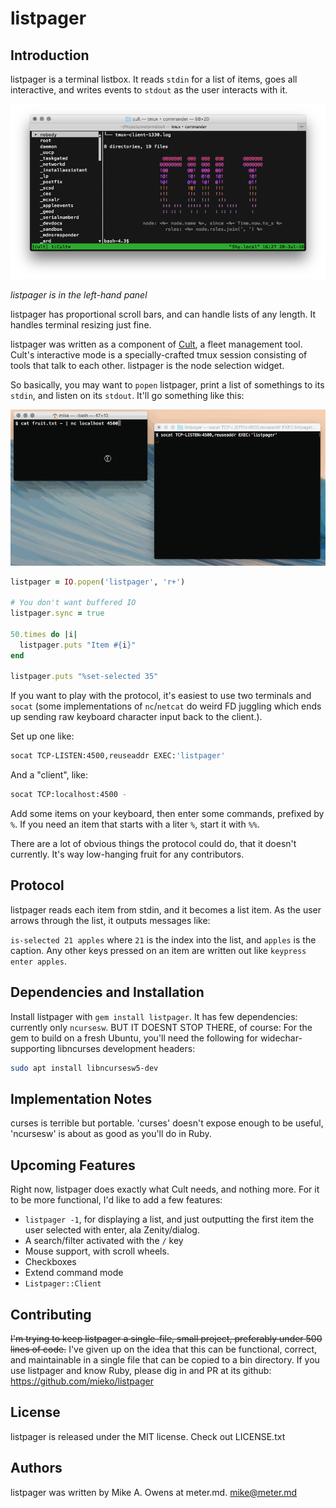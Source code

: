 # listpager

## Introduction
listpager is a terminal listbox.  It reads `stdin` for a list of items, goes all
interactive, and writes events to `stdout` as the user interacts with it.

![listpager in action](./doc/screenshot.png)

*listpager is in the left-hand panel*

listpager has proportional scroll bars, and can handle lists of any length.  It
handles terminal resizing just fine.

listpager was written as a component of [Cult][1], a fleet management tool.  Cult's
interactive mode is a specially-crafted tmux session consisting of tools that
talk to each other.  listpager is the node selection widget.

So basically, you may want to `popen` listpager, print a list of somethings to
its `stdin`, and listen on its `stdout`.  It'll go something like this:

![socat Listpager session](/doc/netcat-example.gif?raw=true "Controlling Listpager via TCP")


```ruby
listpager = IO.popen('listpager', 'r+')

# You don't want buffered IO
listpager.sync = true

50.times do |i|
  listpager.puts "Item #{i}"
end

listpager.puts "%set-selected 35"
```

If you want to play with the protocol, it's easiest to use two terminals and
`socat` (some implementations of `nc`/`netcat` do weird FD juggling which
ends up sending raw keyboard character input back to the client.).

Set up one like:

```bash
socat TCP-LISTEN:4500,reuseaddr EXEC:'listpager'
```

And a "client", like:
```bash
socat TCP:localhost:4500 -
```

Add some items on your keyboard, then enter some commands, prefixed by `%`.  If
you need an item that starts with a liter `%`, start it with `%%`.

There are a lot of obvious things the protocol could do, that it doesn't
currently.  It's way low-hanging fruit for any contributors.

## Protocol
listpager reads each item from stdin, and it becomes a list item.  As the user
arrows through the list, it outputs messages like:

`is-selected 21 apples` where `21` is the index into the list, and `apples` is
the caption.  Any other keys pressed on an item are written out like
`keypress enter apples`.


## Dependencies and Installation
Install listpager with `gem install listpager`.  It has few dependencies:
currently only `ncursesw`.  BUT IT DOESNT STOP THERE, of course:  For the
gem to build on a fresh Ubuntu, you'll need the following for widechar-
supporting libncurses development headers:

```bash
sudo apt install libncursesw5-dev
```

## Implementation Notes
curses is terrible but portable.  'curses' doesn't expose enough to be useful,
'ncursesw' is about as good as you'll do in Ruby.


## Upcoming Features
Right now, listpager does exactly what Cult needs, and nothing more.  For it to
be more functional, I'd like to add a few features:

  * `listpager -1`, for displaying a list, and just outputting the first item
    the user selected with enter, ala Zenity/dialog.
  * A search/filter activated with the `/` key
  * Mouse support, with scroll wheels.
  * Checkboxes
  * Extend command mode
  * `Listpager::Client`


## Contributing
~~I'm trying to keep listpager a single-file, small project, preferably under
500 lines of code.~~ I've given up on the idea that this can be functional,
correct, and maintainable in a single file that can be copied to a bin
directory. If you use listpager and know Ruby, please dig in and PR at its
github: https://github.com/mieko/listpager


## License
listpager is released under the MIT license.  Check out LICENSE.txt


## Authors
listpager was written by Mike A. Owens at meter.md.  mike@meter.md

[1]: https://github.com/metermd/cult "Cult"
